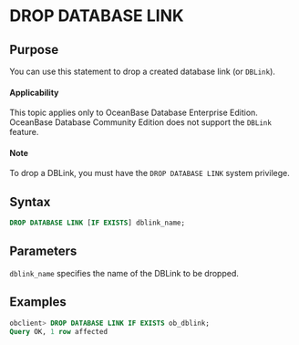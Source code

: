 # DROP DATABASE LINK

## Purpose

You can use this statement to drop a created database link (or `DBLink`). 

<main id="notice" >
   <h4>Applicability</h4>
   <p>This topic applies only to OceanBase Database Enterprise Edition. OceanBase Database Community Edition does not support the <code>DBLink</code> feature. </p>
</main>

<main id="notice" type='explain'>
  <h4>Note</h4>
  <p> To drop a DBLink, you must have the <code>DROP DATABASE LINK</code> system privilege.  </p>
</main>

## Syntax

```sql
DROP DATABASE LINK [IF EXISTS] dblink_name;
```


## Parameters

`dblink_name` specifies the name of the DBLink to be dropped. 

Examples
-----------------------

```sql
obclient> DROP DATABASE LINK IF EXISTS ob_dblink;
Query OK, 1 row affected
```


